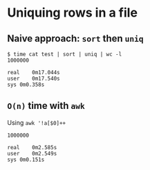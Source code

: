 # Uniquing rows in a file

## Naive approach: `sort` then `uniq`
```
$ time cat test | sort | uniq | wc -l 
1000000

real    0m17.044s
user    0m17.540s
sys 0m0.358s

```

## `O(n)` time with `awk`
Using `awk '!a[$0]++`

```$ time cat test | awk '!a[$0]++' | wc -l 
1000000

real    0m2.585s
user    0m2.549s
sys 0m0.151s
```
